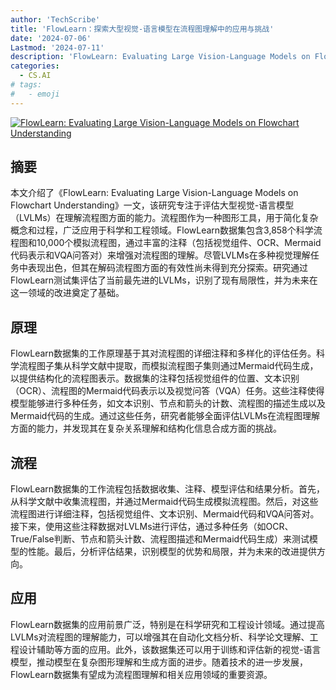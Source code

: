 ```yaml
---
author: 'TechScribe'
title: 'FlowLearn：探索大型视觉-语言模型在流程图理解中的应用与挑战'
date: '2024-07-06'
Lastmod: '2024-07-11'
description: 'FlowLearn: Evaluating Large Vision-Language Models on Flowchart Understanding'
categories:
  - CS.AI
# tags:
#   - emoji
---
```


[![FlowLearn: Evaluating Large Vision-Language Models on Flowchart Understanding](https://arxiv-research-1301205113.cos.ap-guangzhou.myqcloud.com/images/2407.05183v2.pdf_0.jpg)](https://arxiv.org/abs/2407.05183v2)

## 摘要

本文介绍了《FlowLearn: Evaluating Large Vision-Language Models on Flowchart Understanding》一文，该研究专注于评估大型视觉-语言模型（LVLMs）在理解流程图方面的能力。流程图作为一种图形工具，用于简化复杂概念和过程，广泛应用于科学和工程领域。FlowLearn数据集包含3,858个科学流程图和10,000个模拟流程图，通过丰富的注释（包括视觉组件、OCR、Mermaid代码表示和VQA问答对）来增强对流程图的理解。尽管LVLMs在多种视觉理解任务中表现出色，但其在解码流程图方面的有效性尚未得到充分探索。研究通过FlowLearn测试集评估了当前最先进的LVLMs，识别了现有局限性，并为未来在这一领域的改进奠定了基础。<!--more-->

## 原理

FlowLearn数据集的工作原理基于其对流程图的详细注释和多样化的评估任务。科学流程图子集从科学文献中提取，而模拟流程图子集则通过Mermaid代码生成，以提供结构化的流程图表示。数据集的注释包括视觉组件的位置、文本识别（OCR）、流程图的Mermaid代码表示以及视觉问答（VQA）任务。这些注释使得模型能够进行多种任务，如文本识别、节点和箭头的计数、流程图的描述生成以及Mermaid代码的生成。通过这些任务，研究者能够全面评估LVLMs在流程图理解方面的能力，并发现其在复杂关系理解和结构化信息合成方面的挑战。

## 流程

FlowLearn数据集的工作流程包括数据收集、注释、模型评估和结果分析。首先，从科学文献中收集流程图，并通过Mermaid代码生成模拟流程图。然后，对这些流程图进行详细注释，包括视觉组件、文本识别、Mermaid代码和VQA问答对。接下来，使用这些注释数据对LVLMs进行评估，通过多种任务（如OCR、True/False判断、节点和箭头计数、流程图描述和Mermaid代码生成）来测试模型的性能。最后，分析评估结果，识别模型的优势和局限，并为未来的改进提供方向。

## 应用

FlowLearn数据集的应用前景广泛，特别是在科学研究和工程设计领域。通过提高LVLMs对流程图的理解能力，可以增强其在自动化文档分析、科学论文理解、工程设计辅助等方面的应用。此外，该数据集还可以用于训练和评估新的视觉-语言模型，推动模型在复杂图形理解和生成方面的进步。随着技术的进一步发展，FlowLearn数据集有望成为流程图理解和相关应用领域的重要资源。